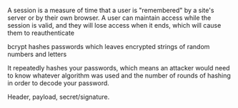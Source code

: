 <!-- Answers to the Short Answer Essay Questions go here -->

<!-- 1. What is the purpose of using _sessions_? -->

A session is a measure of time that a user is "remembered" by a site's server or by their own browser. A user can maintain access while the session is valid, and they will lose access when it ends, which will cause them to reauthenticate

<!-- 2. What does bcrypt do to help us store passwords in a secure manner. -->

bcrypt hashes passwords which leaves encrypted strings of random numbers and letters

<!-- 3. What does bcrypt do to slow down attackers? -->

It repeatedly hashes your passwords, which means an attacker would need to know whatever algorithm was used and the number of rounds of hashing in order to decode your password.

<!-- 4. What are the three parts of the JSON Web Token? -->

Header, payload, secret/signature.
